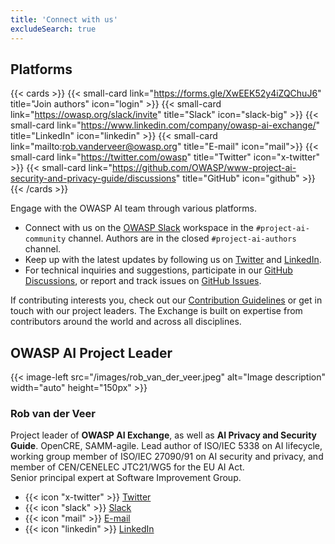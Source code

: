 ```yaml
---
title: 'Connect with us'
excludeSearch: true
---
```


## Platforms
{{< cards >}}
    {{< small-card link="https://forms.gle/XwEEK52y4iZQChuJ6" title="Join authors" icon="login" >}}
    {{< small-card link="https://owasp.org/slack/invite" title="Slack" icon="slack-big" >}}
    {{< small-card link="https://www.linkedin.com/company/owasp-ai-exchange/" title="LinkedIn" icon="linkedin" >}}
    {{< small-card link="mailto:rob.vanderveer@owasp.org" title="E-mail" icon="mail">}}
    {{< small-card link="https://twitter.com/owasp" title="Twitter" icon="x-twitter" >}}
    {{< small-card link="https://github.com/OWASP/www-project-ai-security-and-privacy-guide/discussions" title="GitHub" icon="github" >}}
{{< /cards >}}

Engage with the OWASP AI team through various platforms.

- Connect with us on the [OWASP Slack](https://owasp.org/slack/invite) workspace in the `#project-ai-community` channel. Authors are in the closed `#project-ai-authors` channel.
- Keep up with the latest updates by following us on [Twitter](https://twitter.com/owasp) and [LinkedIn](https://www.linkedin.com/company/owasp-ai-exchange/ "OWASP AI Exchange LinkedIn").
- For technical inquiries and suggestions, participate in our [GitHub Discussions](https://github.com/OWASP/www-project-ai-security-and-privacy-guide/discussions), or report and track issues on [GitHub Issues](https://github.com/OWASP/www-project-ai-security-and-privacy-guide/issues).

If contributing interests you, check out our [Contribution Guidelines](/contribute) or get in touch with our project leaders. The Exchange is built on expertise from contributors around the world and across all disciplines.

## OWASP AI Project Leader

{{< image-left src="/images/rob_van_der_veer.jpeg" alt="Image description" width="auto" height="150px" >}}

### Rob van der Veer

Project leader of **OWASP AI Exchange**, as well as **AI Privacy and Security Guide**.
OpenCRE, SAMM-agile.
Lead author of ISO/IEC 5338 on AI lifecycle, working group member of ISO/IEC 27090/91 on AI security and privacy, and member of CEN/CENELEC JTC21/WG5 for the EU AI Act.  
Senior principal expert at Software Improvement Group.

- {{< icon "x-twitter" >}} [Twitter](https://twitter.com/robvanderveer "Twitter")
- {{< icon "slack" >}} [Slack](https://owasp.org/slack/invite "Slack")
- {{< icon "mail" >}} [E-mail](mailto:rob.vanderveer@owasp.org "E-mail")
- {{< icon "linkedin" >}} [LinkedIn](https://www.linkedin.com/in/robvanderveer "LinkedIn")
